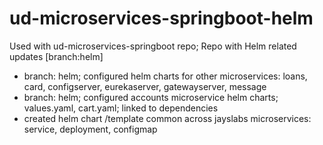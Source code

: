 # ud-microservices-springboot-helm

Used with ud-microservices-springboot repo; Repo with Helm related updates [branch:helm]

- branch: helm; configured helm charts for other microservices: loans, card, configserver, eurekaserver, gatewayserver, message
- branch: helm; configured accounts microservice helm charts; values.yaml, cart.yaml; linked to dependencies
- created helm chart /template common across jayslabs microservices: service, deployment, configmap